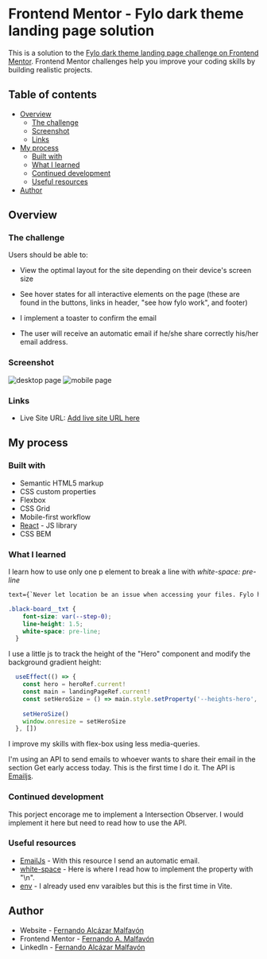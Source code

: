 # Frontend Mentor - Fylo dark theme landing page solution

This is a solution to the [Fylo dark theme landing page challenge on Frontend Mentor](https://www.frontendmentor.io/challenges/fylo-dark-theme-landing-page-5ca5f2d21e82137ec91a50fd). Frontend Mentor challenges help you improve your coding skills by building realistic projects. 

## Table of contents

- [Overview](#overview)
  - [The challenge](#the-challenge)
  - [Screenshot](#screenshot)
  - [Links](#links)
- [My process](#my-process)
  - [Built with](#built-with)
  - [What I learned](#what-i-learned)
  - [Continued development](#continued-development)
  - [Useful resources](#useful-resources)
- [Author](#author)

## Overview

### The challenge

Users should be able to:

- View the optimal layout for the site depending on their device's screen size
- See hover states for all interactive elements on the page (these are found in the buttons, links in header, "see how fylo work", and footer)

- I implement a toaster to confirm the email
- The user will receive an automatic email if he/she share correctly his/her email address.

### Screenshot

![desktop page](./public/Screenshot%202024-10-28%20at%2013-44-22%20Fylo%20dark%20theme%20landing%20page.png)
![mobile page](./public/Screenshot%202024-10-28%20at%2013-45-28%20Fylo%20dark%20theme%20landing%20page.png)

### Links

- Live Site URL: [Add live site URL here](https://your-live-site-url.com)

## My process

### Built with

- Semantic HTML5 markup
- CSS custom properties
- Flexbox
- CSS Grid
- Mobile-first workflow
- [React](https://reactjs.org/) - JS library
- CSS BEM

### What I learned

I learn how to use only one p element to break a line with *white-space: pre-line*
```html
text={`Never let location be an issue when accessing your files. Fylo has you covered for all of your file storage needs. \n\nSecurely share files and folders with friends, family and colleagues for live collaboration. No emails attachments required.`}
```
```css
.black-board__txt {
    font-size: var(--step-0);
    line-height: 1.5;
    white-space: pre-line;
  }
```

I use a little js to track the height of the "Hero" component and modify the background gradient height:
```js
  useEffect(() => {
    const hero = heroRef.current!
    const main = landingPageRef.current!
    const setHeroSize = () => main.style.setProperty('--heights-hero', `${hero.offsetHeight}px`)
    
    setHeroSize()
    window.onresize = setHeroSize
  }, [])
```

I improve my skills with flex-box using less media-queries.

I'm using an API to send emails to whoever wants to share their email in the section Get early access today. This is the first time I do it. The API is [Emailjs](emailjs.com).

### Continued development

This porject encorage me to implement a Intersection Observer. I would implement it here but need to read how to use the API.

### Useful resources

- [EmailJs](emailjs.com) - With this resource I send an automatic email.
- [white-space](https://developer.mozilla.org/en-US/docs/Web/CSS/white-space) - Here is where I read how to implement the property with "\n".
- [env](https://vite.dev/guide/env-and-mode) - I already used env varaibles but this is the first time in Vite.

## Author

- Website - [Fernando Alcázar Malfavón](https://github.com/Wlfernando)
- Frontend Mentor - [Fernando A. Malfavón](https://www.frontendmentor.io/profile/Wlfernando)
- LinkedIn - [Fernando Alcázar Malfavón](https://www.linkedin.com/in/fernando-alc%C3%A1zar-malfav%C3%B3n-44b536262/)
